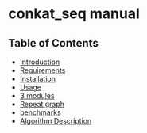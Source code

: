conkat_seq manual
=================

Table of Contents
-----------------

- [Introduction](#abstract)
- [Requirements](#requirements)
- [Installation](#installation)
- [Usage](#parameters)
- [3 modules](##)
- [Repeat graph](#graph)
- [benchmarks](#performance)
- [Algorithm Description](#algorithm)
